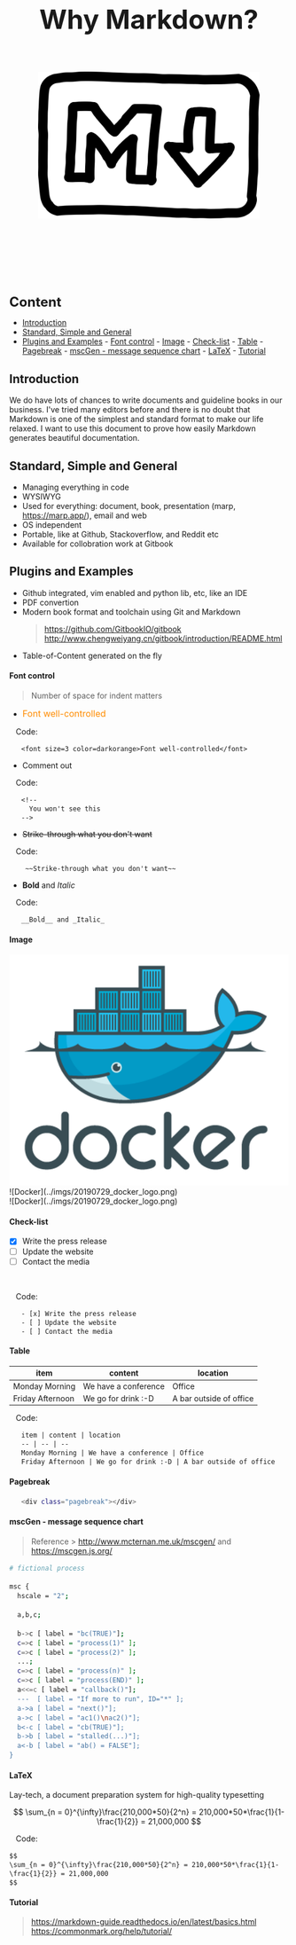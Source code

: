 <br>
<br>
<br>
<br>
<br>
<br>
<br>
<br>
<br>
<br>

**<center><font size=48>Why Markdown?</font></center>**

<br>
<br>
<br>

<center><img src="../imgs/20191125_markdown_logo.svg" width="400"></center>

<br>
<br>
<br>
<br>
<br>

<div class="pagebreak"></div>

<br>
<br>

<font size=5>**Content**</font>

<!-- TOC depthFrom:2 depthTo:4 withLinks:1 updateOnSave:1 orderedList:0 -->

- [Introduction](#introduction)
- [Standard, Simple and General](#standard-simple-and-general)
- [Plugins and Examples](#plugins-and-examples)
		- [Font control](#font-control)
		- [Image](#image)
		- [Check-list](#check-list)
		- [Table](#table)
		- [Pagebreak](#pagebreak)
		- [mscGen - message sequence chart](#mscgen-message-sequence-chart)
		- [LaTeX](#latex)
		- [Tutorial](#tutorial)

<!-- /TOC -->

<div class="pagebreak"></div>

## Introduction

We do have lots of chances to write documents and guideline books in our business. I've tried many editors before and there is no doubt that Markdown is one of the simplest and standard format to make our life relaxed. I want to use this document to prove how easily Markdown generates beautiful documentation.

## Standard, Simple and General
- Managing everything in code
- WYSIWYG
- Used for everything: document, book, presentation (marp, https://marp.app/), email and web
- OS independent
- Portable, like at Github, Stackoverflow, and Reddit etc
- Available for collobration work at Gitbook

## Plugins and Examples

- Github integrated, vim enabled and python lib, etc, like an IDE
- PDF convertion
- Modern book format and toolchain using Git and Markdown
	> https://github.com/GitbookIO/gitbook
	> http://www.chengweiyang.cn/gitbook/introduction/README.html
- Table-of-Content generated on the fly

#### Font control
> Number of space for indent matters

- <font size=3 color=darkorange>Font well-controlled</font>

&nbsp;&nbsp;&nbsp;Code:
```shell
   <font size=3 color=darkorange>Font well-controlled</font>
```

- Comment out

<!--
	You won't see this
-->

&nbsp;&nbsp;&nbsp;Code:
```shell
   <!--
     You won't see this
   -->
```

- ~~Strike-through what you don't want~~

&nbsp;&nbsp;&nbsp;Code:
```shell
    ~~Strike-through what you don't want~~
```

- __Bold__ and _Italic_

&nbsp;&nbsp;&nbsp;Code:
```shell
   __Bold__ and _Italic_
```


#### Image

<td>
	<div class=”no-break”>
		<center><img src="../imgs/20190729_docker_logo.png" alt="Docker"
		title="We love container" width="550"></center>
		![Docker](../imgs/20190729_docker_logo.png)
	</div>
</td>

<div class=”no-break”>
![Docker](../imgs/20190729_docker_logo.png)
</div>

#### Check-list

   - [x] Write the press release
   - [ ] Update the website
   - [ ] Contact the media

<br>

&nbsp;&nbsp;&nbsp;Code:

```shell
   - [x] Write the press release
   - [ ] Update the website
   - [ ] Contact the media
```


#### Table

  item | content | location
  -- | -- | --
  Monday Morning | We have a conference | Office
  Friday Afternoon | We go for drink :-D | A bar outside of office

&nbsp;&nbsp;&nbsp;Code:
```shell
   item | content | location
   -- | -- | --
   Monday Morning | We have a conference | Office
   Friday Afternoon | We go for drink :-D | A bar outside of office
```

#### Pagebreak

```bash
   <div class="pagebreak"></div>
```
#### mscGen - message sequence chart

> Reference > http://www.mcternan.me.uk/mscgen/ and https://mscgen.js.org/

```bash
# fictional process

msc {
  hscale = "2";

  a,b,c;

  b->c [ label = "bc(TRUE)"];
  c=>c [ label = "process(1)" ];
  c=>c [ label = "process(2)" ];
  ...;
  c=>c [ label = "process(n)" ];
  c=>c [ label = "process(END)" ];
  a<<=c [ label = "callback()"];
  ---  [ label = "If more to run", ID="*" ];
  a->a [ label = "next()"];
  a->c [ label = "ac1()\nac2()"];
  b<-c [ label = "cb(TRUE)"];
  b->b [ label = "stalled(...)"];
  a<-b [ label = "ab() = FALSE"];
}
```

#### LaTeX

Lay-tech, a document preparation system for high-quality typesetting

$$
\sum_{n = 0}^{\infty}\frac{210,000*50}{2^n} = 210,000*50*\frac{1}{1-\frac{1}{2}} = 21,000,000
$$

&nbsp;&nbsp;&nbsp;Code:
```shell
$$
\sum_{n = 0}^{\infty}\frac{210,000*50}{2^n} = 210,000*50*\frac{1}{1-\frac{1}{2}} = 21,000,000
$$
```


#### Tutorial

> https://markdown-guide.readthedocs.io/en/latest/basics.html
> https://commonmark.org/help/tutorial/
